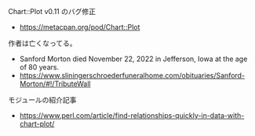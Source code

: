 Chart::Plot v0.11 のバグ修正
- https://metacpan.org/pod/Chart::Plot

作者は亡くなってる。
- Sanford Morton died November 22, 2022 in Jefferson, Iowa at the age of 80 years.
- https://www.sliningerschroederfuneralhome.com/obituaries/Sanford-Morton/#!/TributeWall

モジュールの紹介記事
- https://www.perl.com/article/find-relationships-quickly-in-data-with-chart-plot/
